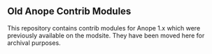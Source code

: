 ## Old Anope Contrib Modules

This repository contains contrib modules for Anope 1.x which were previously available on the modsite. They have been moved here for archival purposes.
